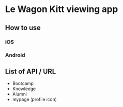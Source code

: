 # Le Wagon Kitt viewing app

## How to use
### iOS
### Android

## List of API / URL
- Bootcamp
- Knowledge
- Alumni
- mypage (profile icon)
